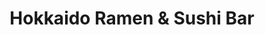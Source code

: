 ---
layout: place
title: "Hokkaido Ramen & Sushi Bar"
permalink: /illinois/evanston/hokkaido-ramen-sushi-bar.html
stateAbbr: IL
stateName: Illinois
cityName: Evanston
place_id: ChIJE-j5bN_RD4gRPtRPDfGmy14
photos:
  - name: >-
      places/ChIJE-j5bN_RD4gRPtRPDfGmy14/photos/AeeoHcLXfOL2J8a81shf5Ic3SQOX999oeGaUz2VU29Ki3QVpNAeNeYmvieYazh1NWvg41neFIQAyvngZR99tG5ylvb9hWNrc9xVhiHZOXMQpvQFt-lyoZvufq3ObYL9uNY-tTlF7qPucdxOyPMYFM6lVX07rncJco72RX0VfV8YstAsLj6KVTXeJH7F2BX8hKFFIgVrd9x0Jk_Efez7zTFQ7tD2E_E1WrhsNEVC4FEq4ozbL6DWT201BHGagmAuMsVDRLar7aiXzVUMt-oUd0LzOFSx9Kz17kFTaH1aZWtL6phn6YA
    widthPx: 480
    heightPx: 480
    authorAttributions:
      - displayName: Hokkaido Ramen & Sushi Bar
        uri: https://maps.google.com/maps/contrib/108013543680144131110
        photoUri: >-
          https://lh3.googleusercontent.com/a-/ALV-UjVccUrdJudh84HWupSIN1eJBpc6Jkbcrtl3VAsTxV3A1DGRzkg=s100-p-k-no-mo
    flagContentUri: >-
      https://www.google.com/local/imagery/report/?cb_client=maps_api_places.places_api&image_key=!1e10!2sAF1QipOICNC7y9XX3No6Bqo_fsnThTINH7-aELBrYbnN&hl=en-US
    googleMapsUri: >-
      https://www.google.com/maps/place//data=!3m4!1e2!3m2!1sAF1QipOICNC7y9XX3No6Bqo_fsnThTINH7-aELBrYbnN!2e10!4m2!3m1!1s0x880fd1df6cf9e813:0x5ecba6f10d4fd43e
  - name: >-
      places/ChIJE-j5bN_RD4gRPtRPDfGmy14/photos/AeeoHcIjcCXmW34EG5egLxkcVu21Wdw_tCCwv3t0-Q9kAW2oKCffk-UYg3rOAOlq-NvzD_Lvespyj4WkRL-dj2AkrFEfqjoTUDw_osWGIVjywbU4i4nGSB24Lt-DmYy8gyIbg0_FJ60OX1hKVcSJYbz10S9BzxWHQ7uV5orMNJmkyF8IRWVPPXSxzKLItnYy-iSZoFDi00hCViEgHPZFtpISteU27BD-3bUB18COf8jb8btJ3kjD2XZ0b-sGqnXrmIH9y_V38L81Cy8nwEe0dQ5tjz6f3HI7gkxHbh9RTT6kLwQjfg
    widthPx: 2048
    heightPx: 1361
    authorAttributions:
      - displayName: Hokkaido Ramen & Sushi Bar
        uri: https://maps.google.com/maps/contrib/108013543680144131110
        photoUri: >-
          https://lh3.googleusercontent.com/a-/ALV-UjVccUrdJudh84HWupSIN1eJBpc6Jkbcrtl3VAsTxV3A1DGRzkg=s100-p-k-no-mo
    flagContentUri: >-
      https://www.google.com/local/imagery/report/?cb_client=maps_api_places.places_api&image_key=!1e10!2sAF1QipPIVjTtwgboJNHpQZSTke3fxbu7wx61icgOb9LD&hl=en-US
    googleMapsUri: >-
      https://www.google.com/maps/place//data=!3m4!1e2!3m2!1sAF1QipPIVjTtwgboJNHpQZSTke3fxbu7wx61icgOb9LD!2e10!4m2!3m1!1s0x880fd1df6cf9e813:0x5ecba6f10d4fd43e
  - name: >-
      places/ChIJE-j5bN_RD4gRPtRPDfGmy14/photos/AeeoHcL0Z4Jrxd1nXDfJDVSXHkTe4VeuMxO9EuIBDaKZAt2h6rb2BLqUvSj-IpquFNhA41E9UNhIApcZswotsKFeqMCd8rzIBBCj2LmoqCHPlAC2l1J5C_SxQ9LCyHoevq0cvQf6dKFQyt2UDd695Upo1MxzN4HdJDxxxa84ZKZiNwcO1VCqoNGWBDAXSSSplUEWFvJvGTp3n3RMVhPkZ0DetxNnzUb68h_crnsVONxxCCrYJQaZtUe6aWWY9mxxhBEJbJn4enhD27Ag2js5jvTjoZqK9LI8PmDqaWVH7lLVsmFdpR__t2SjFFNl2Lksak-Z6VC1rKlPRFCbD5QlxRysWSJDb0Z3M-x_zT3haXKTfGcwq4wLBiBiB8omJVvK5hdfRRlijQPYzhBwyr23lCeQtJXEBpYKHznQR56reeRz8qbOeA
    widthPx: 4000
    heightPx: 2252
    authorAttributions:
      - displayName: Lani Hashimoto
        uri: https://maps.google.com/maps/contrib/112323159954632506398
        photoUri: >-
          https://lh3.googleusercontent.com/a/ACg8ocK47Y4wOtBoFj9fpZJJkn3FStIBBdtVHZyItmBX_zxzlWLCJw=s100-p-k-no-mo
    flagContentUri: >-
      https://www.google.com/local/imagery/report/?cb_client=maps_api_places.places_api&image_key=!1e10!2sCIHM0ogKEICAgID3qOypAw&hl=en-US
    googleMapsUri: >-
      https://www.google.com/maps/place//data=!3m4!1e2!3m2!1sCIHM0ogKEICAgID3qOypAw!2e10!4m2!3m1!1s0x880fd1df6cf9e813:0x5ecba6f10d4fd43e
  - name: >-
      places/ChIJE-j5bN_RD4gRPtRPDfGmy14/photos/AeeoHcKAR3m6SMaXwfsJEcwuEtb8T7S0w-7w_h2HZGEPD8Hg0yFHdjp8Gzkv-w0oV0ST8EvuOLjK20LvZtHmIc5BpUb83gctOQw3P8Fcwfo9Y0UK_1GzngRoiRNtE6f_hjZ-Vts89p0Tjpn26ZyacCjQ22JVmQxmhXDnvIdbRSRcMRZlAPsKaTDvJbO1Div46LTe-NiNbpywf6ncZAWa9UOiwQd55U9K_Jvv8RnpvKgCiuUitbDFAlffQiFGVqyNAzt11GDPEeYQayLSSI5aLVmPoOCZKf2LD6PSE2i0tU2m3ACbfx3hepmLUA9zIKfrSWpt4YnK6uENy6Ae5_PCYQg3viMk5QUO9jQStycvt49d0lgXkZah6pT8xTos1J0b4-duzc-PEhL9HIZ_f_stMirOVZMF8Y1YnXBtbzEWwuNP5lI
    widthPx: 3240
    heightPx: 2160
    authorAttributions:
      - displayName: 吴锐恒（Ruiheng Edbalt Wu）
        uri: https://maps.google.com/maps/contrib/115646801027222009520
        photoUri: >-
          https://lh3.googleusercontent.com/a-/ALV-UjV4varhEzdJkskYULrXG0WI2oXkqBb6qyV8BnXK4VNRgUVAZy06=s100-p-k-no-mo
    flagContentUri: >-
      https://www.google.com/local/imagery/report/?cb_client=maps_api_places.places_api&image_key=!1e10!2sCIHM0ogKEICAgID_zfSSag&hl=en-US
    googleMapsUri: >-
      https://www.google.com/maps/place//data=!3m4!1e2!3m2!1sCIHM0ogKEICAgID_zfSSag!2e10!4m2!3m1!1s0x880fd1df6cf9e813:0x5ecba6f10d4fd43e
  - name: >-
      places/ChIJE-j5bN_RD4gRPtRPDfGmy14/photos/AeeoHcIb8_EuP2yU6wcmvAYYFBQGLY_aid85xcf1VtqawbYmRtHS1bWUWu6YdxY5sc4QAQkmxZ2OAPjoKOcfZ5JCA7B8ctjv-3xSEIwhGjS9Hw8MWvegci8ZkMt_eEHAnILCKOo9qtIiEQ3dEcJRAJ9s57e7tjgcNmHW762LSa-P-341-fbpPfbi2yn4muKyiqJxZPgLx8SbITI8QNESlyDoCZdC22B3xEvaIF2fxsm1D1Rtmq5i_s2G1mektmnQ_Xu6hrOCGlskrj1BCbYB9HCTbyp9rUoNeslSbRjQ6cGnAgJ0JQIMwwd2khQAd9IbDONLZe5gE0AWXwDYnHMHOttkXT1e0y55kkp_qKF1nbai-Nep0uNwiQsJwPsm7Yb158uywzvab7Or5DAntYTr_xwua9-7TFV1EX1WSy6A132kH7aYmA
    widthPx: 4032
    heightPx: 3024
    authorAttributions:
      - displayName: Kiljoong Kim
        uri: https://maps.google.com/maps/contrib/111782370921817965949
        photoUri: >-
          https://lh3.googleusercontent.com/a-/ALV-UjUsf1lvE9iEjalutNgD0J8yATkgst0IHYUaJo0P0Mw0fGBjmko=s100-p-k-no-mo
    flagContentUri: >-
      https://www.google.com/local/imagery/report/?cb_client=maps_api_places.places_api&image_key=!1e10!2sCIHM0ogKEICAgIDv6bSjFQ&hl=en-US
    googleMapsUri: >-
      https://www.google.com/maps/place//data=!3m4!1e2!3m2!1sCIHM0ogKEICAgIDv6bSjFQ!2e10!4m2!3m1!1s0x880fd1df6cf9e813:0x5ecba6f10d4fd43e
  - name: >-
      places/ChIJE-j5bN_RD4gRPtRPDfGmy14/photos/AeeoHcJo93-mn9U9LFqPN3xWwiPdk8LNT3O2l_mlexVTyMPxK_WwwVk5woidYa7qGH0wbO0bgEBsGVlCwkcLURvpKwFMWTjwf04TGQyPj6gNJ9IbCGr8H3l3f8D7NZQPF6EqKwiVEL4ZAYhok4Aoud4I3kElohqJQsfSkXtusydZEL8WOWkE1Am4TRabK2f-wzQXa7lOkv4sOMNELGOHlSgtQaf2XMKSwX4fY0gR_N4dI272ywBvfhkaknh5Uj7uersIne79nnXpgahn91qe4y-uvB74meMC2f9HE56vxTJpn1-u7fpWm-J6SDBXZwY1gYq1WdV13LM83XbpMbaCM1LA97znkUprk9FmZ_xmsiUP7HQQtBiBgLKc_5XzcEsvdoIEwx-IqrqXCyFwpRRNxtV1njBjX4q6p6q8q1zl3BQgugIjuA
    widthPx: 4032
    heightPx: 3024
    authorAttributions:
      - displayName: Rocio Rivera
        uri: https://maps.google.com/maps/contrib/111637031414602020341
        photoUri: >-
          https://lh3.googleusercontent.com/a-/ALV-UjVA14qsYWWDDEyo4C8B_eRQ77Yx0BELjOaSElwsdI1PXM-XKdqSqg=s100-p-k-no-mo
    flagContentUri: >-
      https://www.google.com/local/imagery/report/?cb_client=maps_api_places.places_api&image_key=!1e10!2sCIHM0ogKEICAgID7jNzzXQ&hl=en-US
    googleMapsUri: >-
      https://www.google.com/maps/place//data=!3m4!1e2!3m2!1sCIHM0ogKEICAgID7jNzzXQ!2e10!4m2!3m1!1s0x880fd1df6cf9e813:0x5ecba6f10d4fd43e
  - name: >-
      places/ChIJE-j5bN_RD4gRPtRPDfGmy14/photos/AeeoHcKSXdwOJkufLUy9j2EhQ03W6x40ZftS21A9k14BwTC1elag3tzD4jWXYIlwyPgYXdi5C2D_xUXT7UN6W2K3INMfm4GK-Ybf9EHGie5cNnUuCivS6GtWG8pxnN7l_c6XdAQetVpy1JZ8viQMAWNQ1ofUtZpCRn4zLKaaYK6uZxxb5kV06MIyc5MJxOYQ-rXSCrRr88JBd4DeCze0-2WbFh7k0S7mmZcakib7senTSPsPA5TKwS_21EbBM8CPtizq29I3d0T8uTd5lsqlhXV87PuUNfnOQQCC3HjzIInbYVR3Ibkf3r7hdYVAj03RDDxeNamPubdBo60K9CYit4khveW6XAYIW3FOaMhnjQAtOEzQ16sKIWjoXcd4LooY6n_j_I6WywvZ9IGZNZ3e9u_-VEW2GhQJQbGgKeEq98tcrJjB6qso
    widthPx: 3024
    heightPx: 4032
    authorAttributions:
      - displayName: '75'
        uri: https://maps.google.com/maps/contrib/117403948121855107332
        photoUri: >-
          https://lh3.googleusercontent.com/a-/ALV-UjW86vCP5GdpIF7Mr4o7gRdp4nBH4U-iLMgVR3UMorB8uJZgcF96Hw=s100-p-k-no-mo
    flagContentUri: >-
      https://www.google.com/local/imagery/report/?cb_client=maps_api_places.places_api&image_key=!1e10!2sCIHM0ogKEICAgMDggLrxigE&hl=en-US
    googleMapsUri: >-
      https://www.google.com/maps/place//data=!3m4!1e2!3m2!1sCIHM0ogKEICAgMDggLrxigE!2e10!4m2!3m1!1s0x880fd1df6cf9e813:0x5ecba6f10d4fd43e
  - name: >-
      places/ChIJE-j5bN_RD4gRPtRPDfGmy14/photos/AeeoHcJxgCVzpEcGl4vF0Ff8vM2IRvIEJwqbyeKpxQBQ3MDqC3nhjg6lEHx7KQQQiihUltoawp8hxD9elhs--KlV35AxE6P4hpSAxjk5Kc-WjNLsD30tINnpahzrnBxj0I1857iCHumFsRWvr5pFzhnHPb0a4lKz60dtr2EGTiYZCsZhfMK9WO0Sbp7klqtNw9SgxsmZdRv920_33gI8hOQ81P28RqUXDmZaGIhAXcPhC8GCVDGu9dgpbX-j8nTtFv8j-jgX4F0BG0vH8sTQ6Q1mRrjxc1oFjl2Vg-GQfVYvWBcmjVtik9Se7CstgNq5rtB650jDWVAVkspggj9UpUInJjeDvdBH0a41h_5VsLdCtG1iaJ0Fr1iosx2kh2kaMtVrcbDV3xB47M5vCyBwi4-8r3YpYDJlwg5BfSahwaYRYVbkeNy5
    widthPx: 3240
    heightPx: 2160
    authorAttributions:
      - displayName: 吴锐恒（Ruiheng Edbalt Wu）
        uri: https://maps.google.com/maps/contrib/115646801027222009520
        photoUri: >-
          https://lh3.googleusercontent.com/a-/ALV-UjV4varhEzdJkskYULrXG0WI2oXkqBb6qyV8BnXK4VNRgUVAZy06=s100-p-k-no-mo
    flagContentUri: >-
      https://www.google.com/local/imagery/report/?cb_client=maps_api_places.places_api&image_key=!1e10!2sCIHM0ogKEICAgID_zfSS6gE&hl=en-US
    googleMapsUri: >-
      https://www.google.com/maps/place//data=!3m4!1e2!3m2!1sCIHM0ogKEICAgID_zfSS6gE!2e10!4m2!3m1!1s0x880fd1df6cf9e813:0x5ecba6f10d4fd43e
  - name: >-
      places/ChIJE-j5bN_RD4gRPtRPDfGmy14/photos/AeeoHcJCJMjZ7QNVLzwnb4JPisObEYOa4bShejTnhY6UdpB0BBzOxKetmHQWfhMoeVnYVTXx5hboP-hw2bLtB3k1-IZpFbCOIsx9ekT0tpErL5wjKYosYbFcDZ1oD1HLBSLD4qDvqRggljqHox_C-UNhLDVn4Tc79Xv9f26rUY4LLqJkEyVWHZJ62WDNzbj8eVV3il2Hw_yL1Jj4P159TJXQfuHWaGqqHigCpE_-OhzJsk-fxMH-k8UNO45OMnxQN1c3iUSrvKPMM2SFoY04l6nYJfrjGHVoMzyz875hqYUq3Xhhbe2cDOdMN2SGhnoE41_YbCNdhOSNkhbLEW-nUzTo5vSMihocDhKh90q39uEi26avkJ8deRkXU685dLkQCTAwY8UNz7tb1CE-N18l6j_E0l3OWOMsqQrKNFA3uslEGqvSvg
    widthPx: 3024
    heightPx: 4032
    authorAttributions:
      - displayName: sianna Liu
        uri: https://maps.google.com/maps/contrib/107947395881845959733
        photoUri: >-
          https://lh3.googleusercontent.com/a-/ALV-UjVqOU-VzJuxtWHn32yDvJJd0qhHib_fPIE5j8MppzDd-xZ6dXWG=s100-p-k-no-mo
    flagContentUri: >-
      https://www.google.com/local/imagery/report/?cb_client=maps_api_places.places_api&image_key=!1e10!2sCIHM0ogKEICAgICzyfu5bw&hl=en-US
    googleMapsUri: >-
      https://www.google.com/maps/place//data=!3m4!1e2!3m2!1sCIHM0ogKEICAgICzyfu5bw!2e10!4m2!3m1!1s0x880fd1df6cf9e813:0x5ecba6f10d4fd43e
  - name: >-
      places/ChIJE-j5bN_RD4gRPtRPDfGmy14/photos/AeeoHcLzkBJg7eCZpTianjICNwy5EqIpxGyO-MkX5A08rkW91v_FcUC12K-TuuBUybFU2xRwBgtahuORMzSjTDOVIJUFSFE4-Tlyq6pCnfDsoUCZgAEQU84sxt0rixPaVLL9Qdq_maYqf0KKFGSQwXnlt7RsG2xQ9tPinUm7Zo3XqdA82Tb0beZgovshQnKl7I8-WvcN5gtB8x9P4NJroZM_226OyY9l3ILeF8q22p3iNblKMqsXvA7MR6OSbOxwl_GhjpvfIYO_oZ5AFkToVFazi4J2mQWJUMgqUkXOpTPHgWbCNPvhQT6QgJQK6TD7e5L9kNuVv9K4ICwhU2kl7WHFR3AKH4qKAEjm-mkkHHzaY3nE_V4RDT8dVMJK3xYeDitLgBLbEFS0VfplWQJ9KtOaPF00PnioIogVKVEN-YQCn0s7r4en
    widthPx: 3024
    heightPx: 4032
    authorAttributions:
      - displayName: sianna Liu
        uri: https://maps.google.com/maps/contrib/107947395881845959733
        photoUri: >-
          https://lh3.googleusercontent.com/a-/ALV-UjVqOU-VzJuxtWHn32yDvJJd0qhHib_fPIE5j8MppzDd-xZ6dXWG=s100-p-k-no-mo
    flagContentUri: >-
      https://www.google.com/local/imagery/report/?cb_client=maps_api_places.places_api&image_key=!1e10!2sCIHM0ogKEICAgICzyfu57wE&hl=en-US
    googleMapsUri: >-
      https://www.google.com/maps/place//data=!3m4!1e2!3m2!1sCIHM0ogKEICAgICzyfu57wE!2e10!4m2!3m1!1s0x880fd1df6cf9e813:0x5ecba6f10d4fd43e
address: 812 Church St, Evanston, IL 60201, USA
street: 812 Church St
city: Evanston
state: IL
zip: '60201'
country: USA
neighborhood: null
latitude: '42.048338'
longitude: '-87.682711'
accessibility_options:
  wheelchairAccessibleEntrance: true
  wheelchairAccessibleRestroom: true
  wheelchairAccessibleSeating: true
business_status: OPERATIONAL
name: Hokkaido Ramen & Sushi Bar
google_maps_links:
  directionsUri: >-
    https://www.google.com/maps/dir//''/data=!4m7!4m6!1m1!4e2!1m2!1m1!1s0x880fd1df6cf9e813:0x5ecba6f10d4fd43e!3e0
  placeUri: https://maps.google.com/?cid=6830736814078153790
  writeAReviewUri: >-
    https://www.google.com/maps/place//data=!4m3!3m2!1s0x880fd1df6cf9e813:0x5ecba6f10d4fd43e!12e1
  reviewsUri: >-
    https://www.google.com/maps/place//data=!4m4!3m3!1s0x880fd1df6cf9e813:0x5ecba6f10d4fd43e!9m1!1b1
  photosUri: >-
    https://www.google.com/maps/place//data=!4m3!3m2!1s0x880fd1df6cf9e813:0x5ecba6f10d4fd43e!10e5
primary_type: Japanese Restaurant
opening_hours:
  regular: null
  current: null
secondary_opening_hours:
  regular:
    weekdayDescriptions: null
    type: null
  current:
    weekdayDescriptions: null
    type: null
phone: null
price_level: null
price_range: null
rating: null
rating_count: 0
website: null
description: null
reviews: null
parking_options: null
payment_options: null
allow_dogs: null
curbside_pickup: null
delivery: null
dine_in: null
good_for_children: null
good_for_groups: null
good_for_sports: null
live_music: null
menu_for_children: null
outdoor_seating: null
reservable: null
restroom: null
serves_beer: null
serves_breakfast: null
serves_brunch: null
serves_cocktails: null
serves_coffee: null
serves_dinner: null
serves_dessert: null
serves_lunch: null
serves_vegetarian_food: null
serves_wine: null
takeout: null
slug: Hokkaido-Ramen-and-Sushi-Bar

---